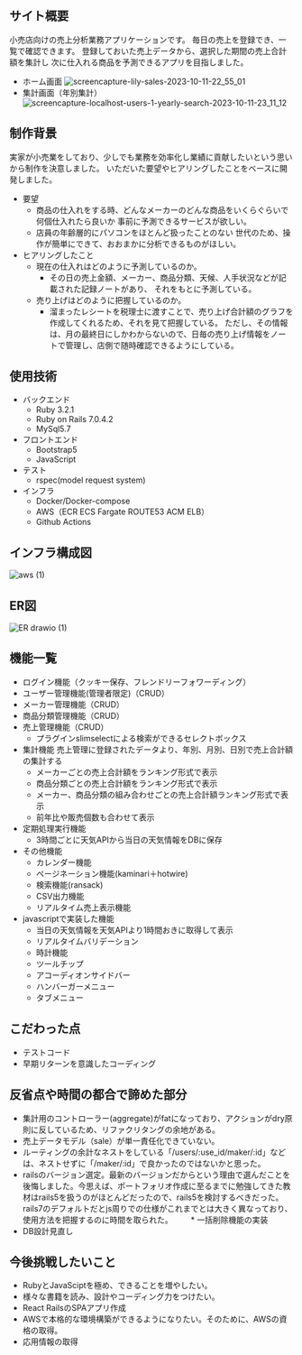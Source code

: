 ## サイト概要
小売店向けの売上分析業務アプリケーションです。
毎日の売上を登録でき、一覧で確認できます。
登録しておいた売上データから、選択した期間の売上合計額を集計し
次に仕入れる商品を予測できるアプリを目指しました。
* ホーム画面
![screencapture-lily-sales-2023-10-11-22_55_01](https://github.com/misaku54/uriage_app/assets/123493228/95b0a91e-a9c4-42f6-98c1-30b6878332de)
* 集計画面（年別集計）
![screencapture-localhost-users-1-yearly-search-2023-10-11-23_11_12](https://github.com/misaku54/uriage_app/assets/123493228/75907f33-db1b-41de-a447-276b231e8c33)

## 制作背景
実家が小売業をしており、少しでも業務を効率化し業績に貢献したいという思いから制作を決意しました。
いただいた要望やヒアリングしたことをベースに開発しました。
* 要望
  * 商品の仕入れをする時、どんなメーカーのどんな商品をいくらぐらいで何個仕入れたら良いか
    事前に予測できるサービスが欲しい。
  * 店員の年齢層的にパソコンをほとんど扱ったことのない
    世代のため、操作が簡単にできて、おおまかに分析できるものがほしい。
* ヒアリングしたこと
  * 現在の仕入れはどのように予測しているのか。
    * その日の売上金額、メーカー、商品分類、天候、人手状況などが記載された記録ノートがあり、
      それをもとに予測している。
  * 売り上げはどのように把握しているのか。
    * 溜まったレシートを税理士に渡すことで、売り上げ合計額のグラフを作成してくれるため、それを見て把握している。
      ただし、その情報は、月の最終日にしかわからないので、日毎の売り上げ情報をノートで管理し、店側で随時確認できるようにしている。
## 使用技術
* バックエンド
  * Ruby 3.2.1
  * Ruby on Rails 7.0.4.2
  * MySql5.7
* フロントエンド
  * Bootstrap5
  * JavaScript
* テスト
  * rspec(model request system)
* インフラ
  * Docker/Docker-compose
  * AWS（ECR ECS Fargate ROUTE53 ACM ELB）
  * Github Actions  

## インフラ構成図
![aws (1)](https://github.com/misaku54/uriage_app/assets/123493228/2347a9c4-cbce-4857-ae78-f149526bfe7c)
## ER図
![ER drawio (1)](https://github.com/misaku54/uriage_app/assets/123493228/3665dedc-7364-4008-a488-739106d6f175)
## 機能一覧
* ログイン機能（クッキー保存、フレンドリーフォワーディング）
* ユーザー管理機能(管理者限定)（CRUD）
* メーカー管理機能（CRUD）
* 商品分類管理機能（CRUD）
* 売上管理機能（CRUD）
  * プラグインslimselectによる検索ができるセレクトボックス
* 集計機能
  売上管理に登録されたデータより、年別、月別、日別で売上合計額の集計する
  * メーカーごとの売上合計額をランキング形式で表示
  * 商品分類ごとの売上合計額をランキング形式で表示
  * メーカー、商品分類の組み合わせごとの売上合計額ランキング形式で表示
  * 前年比や販売個数も合わせて表示
* 定期処理実行機能
  * 3時間ごとに天気APIから当日の天気情報をDBに保存
* その他機能
  * カレンダー機能
  * ページネーション機能(kaminari＋hotwire)
  * 検索機能(ransack)
  * CSV出力機能
  * リアルタイム売上表示機能
* javascriptで実装した機能
  * 当日の天気情報を天気APIより1時間おきに取得して表示
  * リアルタイムバリデーション
  * 時計機能
  * ツールチップ
  * アコーディオンサイドバー
  * ハンバーガーメニュー
  * タブメニュー

## こだわった点
 * テストコード
 * 早期リターンを意識したコーディング

## 反省点や時間の都合で諦めた部分
 * 集計用のコントローラー(aggregate)がfatになっており、アクションがdry原則に反しているため、リファクリタングの余地がある。
 * 売上データモデル（sale）が単一責任化できていない。
 * ルーティングの余計なネストをしている「/users/:use_id/maker/:id」などは、ネストせずに「/maker/:id」で良かったのではないかと思った。
 * railsのバージョン選定。最新のバージョンだからという理由で選んだことを後悔しました。今思えば、ポートフォリオ作成に至るまでに勉強してきた教材はrails5を扱うのがほとんどだったので、rails5を検討するべきだった。
   rails7のデフォルトだとjs周りでの仕様がこれまでとは大きく異なっており、使用方法を把握するのに時間を取られた。
　　* 一括削除機能の実装
 * DB設計見直し

## 今後挑戦したいこと
* RubyとJavaSciptを極め、できることを増やしたい。
* 様々な書籍を読み、設計やコーディング力をつけたい。
* React RailsのSPAアプリ作成
* AWSで本格的な環境構築ができるようになりたい。そのために、AWSの資格の取得。
* 応用情報の取得
